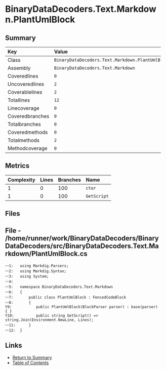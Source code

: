﻿# BinaryDataDecoders.Text.Markdown.PlantUmlBlock

## Summary

| Key             | Value                                            |
| :-------------- | :----------------------------------------------- |
| Class           | `BinaryDataDecoders.Text.Markdown.PlantUmlBlock` |
| Assembly        | `BinaryDataDecoders.Text.Markdown`               |
| Coveredlines    | `0`                                              |
| Uncoveredlines  | `2`                                              |
| Coverablelines  | `2`                                              |
| Totallines      | `12`                                             |
| Linecoverage    | `0`                                              |
| Coveredbranches | `0`                                              |
| Totalbranches   | `0`                                              |
| Coveredmethods  | `0`                                              |
| Totalmethods    | `2`                                              |
| Methodcoverage  | `0`                                              |

## Metrics

| Complexity | Lines | Branches | Name        |
| :--------- | :---- | :------- | :---------- |
| 1          | 0     | 100      | `ctor`      |
| 1          | 0     | 100      | `GetScript` |

## Files

## File - /home/runner/work/BinaryDataDecoders/BinaryDataDecoders/src/BinaryDataDecoders.Text.Markdown/PlantUmlBlock.cs

```CSharp
〰1:   using Markdig.Parsers;
〰2:   using Markdig.Syntax;
〰3:   using System;
〰4:   
〰5:   namespace BinaryDataDecoders.Text.Markdown
〰6:   {
〰7:       public class PlantUmlBlock : FencedCodeBlock
〰8:       {
‼9:           public PlantUmlBlock(BlockParser parser) : base(parser) { }
‼10:          public string GetScript() => string.Join(Environment.NewLine, Lines);
〰11:      }
〰12:  }
```

## Links

* [Return to Summary](Summary.md)
* [Table of Contents](../TOC.md)

